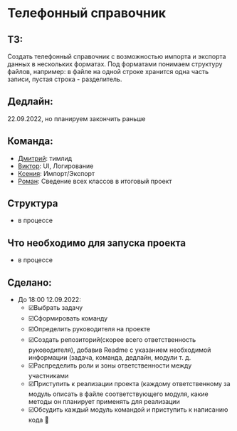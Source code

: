 # Телефонный справочник
## ТЗ:
Создать телефонный справочник с возможностью импорта и экспорта данных в нескольких форматах.
Под форматами понимаем структуру файлов, например: в файле на одной строке хранится одна часть записи, пустая строка - разделитель.
## Дедлайн: 
22.09.2022, но планируем закончить раньше
## Команда: 
- [Дмитрий](https://github.com/Argizol):  тимлид
- [Виктор](https://github.com/TheLi4e):  UI, Логирование
- [Ксения](https://github.com/letusbeus):  Импорт/Экспорт
- [Роман](https://github.com/AndarkRA):  Сведение всех классов в итоговый проект
## Структура 
- в процессе
## Что необходимо для запуска проекта
- в процессе
## Сделано:
- До 18:00 12.09.2022:
  - :ballot_box_with_check:Выбрать задачу 
  - :ballot_box_with_check:Сформировать команду 
  - :ballot_box_with_check:Определить руководителя на проекте 
  - :ballot_box_with_check:Создать репозиторий(скорее всего ответственность руководителя), добавив Readme с указанием необходимой информации (задача, команда, дедлайн, модули т. д. 
  - :ballot_box_with_check:Распределить роли и зоны ответственности между участниками 
  - :ballot_box_with_check:Приступить к реализации проекта (каждому ответственному за модуль описать в файле соответствующего модуля, какие методы он планирует применять для реализации 
  - :ballot_box_with_check:Обсудить каждый модуль командой и приступить к написанию кода :tada:
